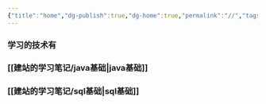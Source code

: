 ```yaml
---
{"title":"home","dg-publish":true,"dg-home":true,"permalink":"//","tags":["gardenEntry"],"dgPassFrontmatter":true,"noteIcon":""}
---
```


### 学习的技术有
### [[建站的学习笔记/java基础\|java基础]]
### [[建站的学习笔记/sql基础\|sql基础]]



